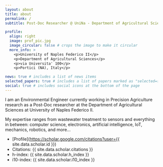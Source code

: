 ```yaml
---
layout: about
title: about
permalink: /
subtitle: Post-Doc Researcher @ UniNa - Department of Agricultural Sciences

profile:
  align: right
  image: prof_pic.jpg
  image_circular: false # crops the image to make it circular
  more_info: >
    <p>University of Naples Federico II</p>
    <p>Department of Agricultural Sciences</p>
    <p>via Universita' 100</p>
    <p>Portici (NA), Italy</p>

news: true # includes a list of news items
selected_papers: true # includes a list of papers marked as "selected={true}"
social: true # includes social icons at the bottom of the page
---
```


I am an Environmental Engineer currently working in Precision Agriculture research as a Post-Doc researcher at the Department of Agricultural Sciences at  University of Naples Federico II.

My expertise ranges from wastewater treatment to sensors and everything in between: computer science, electronics, artificial intelligence, IoT, mechanics, robotics, and more...

* [Profile](https://scholar.google.com/citations?user={{ site.data.scholar.id }})
* Citations: {{ site.data.scholar.citations }}
* h-index: {{ site.data.scholar.h_index }}
* i10-index: {{ site.data.scholar.i10_index }}
